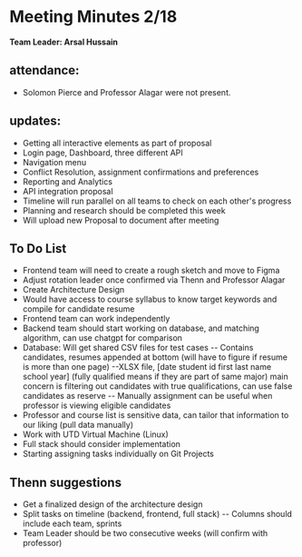 # Meeting Minutes 2/18
**Team Leader: Arsal Hussain**

## attendance:
* Solomon Pierce and Professor Alagar were not present.






## updates: 
- Getting all interactive elements as part of proposal
- Login page, Dashboard, three different API
- Navigation menu
- Conflict Resolution, assignment confirmations and preferences
- Reporting and Analytics
- API integration proposal
- Timeline will run parallel on all teams to check on each other's progress
- Planning and research should be completed this week
- Will upload new Proposal to document after meeting

## To Do List
- Frontend team will need to create a rough sketch and move to Figma
- Adjust rotation leader once confirmed via Thenn and Professor Alagar
- Create Architecture Design
- Would have access to course syllabus to know target keywords and compile for candidate resume
- Frontend team can work independently
- Backend team should start working on database, and matching algorithm, can use chatgpt for comparison
- Database: Will get shared CSV files for test cases
-- Contains candidates, resumes appended at bottom (will have to figure if resume is more than one page)
--XLSX file, [date student id first last name school year] (fully qualified means if they are part of same major) main concern is filtering out candidates with true qualifications, can use false candidates as reserve
-- Manually assignment can be useful when professor is viewing eligible candidates
- Professor and course list is sensitive data, can tailor that information to our liking (pull data manually)
- Work with UTD Virtual Machine (Linux)
- Full stack should consider implementation
- Starting assigning tasks individually on Git Projects

## Thenn suggestions
- Get a finalized design of the architecture design
- Split tasks on timeline (backend, frontend, full stack)
--   Columns should include each team, sprints
- Team Leader should be two consecutive weeks (will confirm with professor)
